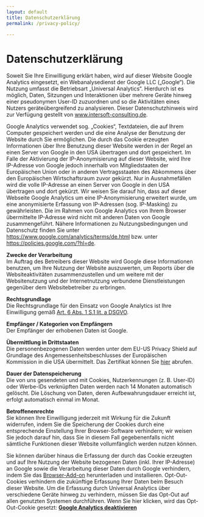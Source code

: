 ```yaml
---
layout: default
title: Datenschutzerklärung
permalink: /privacy-policy/

---
```


# Datenschutzerklärung

<p>Soweit Sie Ihre Einwilligung erklärt haben, wird auf dieser Website Google Analytics eingesetzt, ein Webanalysedienst der Google LLC (&bdquo;Google&ldquo;). Die Nutzung umfasst die Betriebsart &bdquo;Universal Analytics&ldquo;. Hierdurch ist es möglich, Daten, Sitzungen und Interaktionen über mehrere Geräte hinweg einer pseudonymen User-ID zuzuordnen und so die Aktivitäten eines Nutzers geräteübergreifend zu analysieren. Dieser Datenschutzhinweis wird zur Verfügung gestellt von <a href="https://www.intersoft-consulting.de" target="_blank">www.intersoft-consulting.de</a>.</p> 

<p>Google Analytics verwendet sog. &bdquo;Cookies&ldquo;, Textdateien, die auf Ihrem Computer gespeichert werden und die eine Analyse der Benutzung der Website durch Sie ermöglichen. Die durch das Cookie erzeugten Informationen über Ihre Benutzung dieser Website werden in der Regel an einen Server von Google in den USA übertragen und dort gespeichert. Im Falle der Aktivierung der IP-Anonymisierung auf dieser Website, wird Ihre IP-Adresse von Google jedoch innerhalb von Mitgliedstaaten der Europäischen Union oder in anderen Vertragsstaaten des Abkommens über den Europäischen Wirtschaftsraum zuvor gekürzt. Nur in Ausnahmefällen wird die volle IP-Adresse an einen Server von Google in den USA übertragen und dort gekürzt. Wir weisen Sie darauf hin, dass auf dieser Webseite Google Analytics um eine IP-Anonymisierung erweitert wurde, um eine anonymisierte Erfassung von IP-Adressen (sog. IP-Masking) zu gewährleisten. Die im Rahmen von Google Analytics von Ihrem Browser übermittelte IP-Adresse wird nicht mit anderen Daten von Google zusammengeführt. Nähere Informationen zu Nutzungsbedingungen und Datenschutz finden Sie unter <a href="https://www.google.com/analytics/terms/de.html" target="_blank">https://www.google.com/analytics/terms/de.html</a> bzw. unter <a href="https://policies.google.com/?hl=de" target="_blank">https://policies.google.com/?hl=de</a>.</p> 

<p><strong>Zwecke der Verarbeitung</strong><br> 
Im Auftrag des Betreibers dieser Website wird Google diese Informationen benutzen, um Ihre Nutzung der Website auszuwerten, um Reports über die Websiteaktivitäten zusammenzustellen und um weitere mit der Websitenutzung und der Internetnutzung verbundene Dienstleistungen gegenüber dem Websitebetreiber zu erbringen.</p> 
<p><strong>Rechtsgrundlage</strong><br> 
Die Rechtsgrundlage für den Einsatz von Google Analytics ist Ihre Einwilligung gemäß <a href="https://dsgvo-gesetz.de/art-6-dsgvo/" target="_blank">Art. 6 Abs. 1 S.1 lit. a DSGVO</a>.</p> 
<p><strong>Empfänger / Kategorien von Empfängern</strong><br> 
Der Empfänger der erhobenen Daten ist Google.</p> 
<p><strong>Übermittlung in Drittstaaten</strong><br> 
Die personenbezogenen Daten werden unter dem EU-US Privacy Shield auf Grundlage des Angemessenheitsbeschlusses der Europäischen Kommission in die USA übermittelt. Das Zertifikat können Sie <a href="https://www.privacyshield.gov/participant?id=a2zt000000001L5AAI" target="_blank">hier</a> abrufen.</p> 
<p><strong>Dauer der Datenspeicherung</strong><br> 
Die von uns gesendeten und mit Cookies, Nutzerkennungen (z. B. User-ID) oder Werbe-IDs verknüpften Daten werden nach 14 Monaten automatisch gelöscht. Die Löschung von Daten, deren Aufbewahrungsdauer erreicht ist, erfolgt automatisch einmal im Monat.</p> 
<p><strong>Betroffenenrechte</strong><br> 
Sie können Ihre Einwilligung jederzeit mit Wirkung für die Zukunft widerrufen, indem Sie die Speicherung der Cookies durch eine entsprechende Einstellung Ihrer Browser-Software verhindern; wir weisen Sie jedoch darauf hin, dass Sie in diesem Fall gegebenenfalls nicht sämtliche Funktionen dieser Website vollumfänglich werden nutzen können.</p> 

<p>Sie können darüber hinaus die Erfassung der durch das Cookie erzeugten und auf Ihre Nutzung der Website bezogenen Daten (inkl. Ihrer IP-Adresse) an Google sowie die Verarbeitung dieser Daten durch Google verhindern, indem Sie das <a href="https://tools.google.com/dlpage/gaoptout?hl=de" target="_blank">Browser-Add-on</a> herunterladen und installieren. Opt-Out-Cookies verhindern die zukünftige Erfassung Ihrer Daten beim Besuch dieser Website. Um die Erfassung durch Universal Analytics über verschiedene Geräte hinweg zu verhindern, müssen Sie das Opt-Out auf allen genutzten Systemen durchführen. Wenn Sie hier klicken, wird das Opt-Out-Cookie gesetzt: <a href="javascript:gaOptout()"><strong>Google Analytics deaktivieren</strong></a></p>
